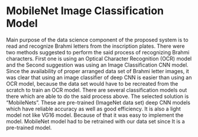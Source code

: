 # MobileNet Image Classification Model

Main purpose of the data science component of the proposed system is to read and recognize Brahmi letters from the inscription plates. There were two methods suggested to perform the said process of recognizing Brahmi characters. First one is using an Optical Character Recognition (OCR) model and the Second suggestion was using an Image Classification CNN model. Since the availability of proper arranged data set of Brahmi letter images, it was clear that using an image classifier of deep CNN is easier than using an OCR model, because the data set would have to be recreated from the scratch to train an OCR model. 
There are several classification models out there which are able to do the said process  above. The selected solution is “MobileNets”. These are pre-trained (ImageNet data set) deep CNN models which have reliable accuracy as well as good efficiency. It is also a light model not like VG16 model. Because of that it was easy to implement the model. MobileNet model had to be retrained with our data set since It is a pre-trained model. 
